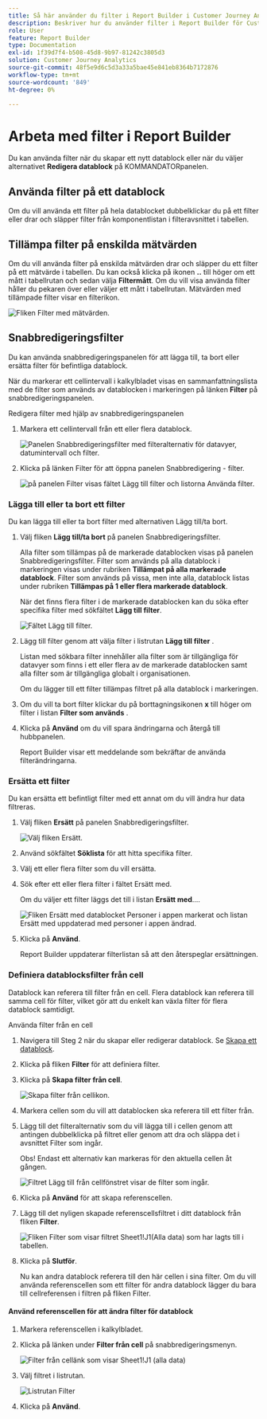 ```yaml
---
title: Så här använder du filter i Report Builder i Customer Journey Analytics
description: Beskriver hur du använder filter i Report Builder för Customer Journey Analytics
role: User
feature: Report Builder
type: Documentation
exl-id: 1f39d7f4-b508-45d8-9b97-81242c3805d3
solution: Customer Journey Analytics
source-git-commit: 48f5e9d6c5d3a33a5bae45e841eb8364b7172876
workflow-type: tm+mt
source-wordcount: '849'
ht-degree: 0%

---
```


# Arbeta med filter i Report Builder

Du kan använda filter när du skapar ett nytt datablock eller när du väljer alternativet **Redigera datablock** på KOMMANDATORpanelen.

## Använda filter på ett datablock

Om du vill använda ett filter på hela datablocket dubbelklickar du på ett filter eller drar och släpper filter från komponentlistan i filteravsnittet i tabellen.

## Tillämpa filter på enskilda mätvärden

Om du vill använda filter på enskilda mätvärden drar och släpper du ett filter på ett mätvärde i tabellen. Du kan också klicka på ikonen **..** till höger om ett mått i tabellrutan och sedan välja **Filtermått**. Om du vill visa använda filter håller du pekaren över eller väljer ett mått i tabellrutan. Mätvärden med tillämpade filter visar en filterikon.

![Fliken Filter med mätvärden.](./assets/filter_by.png)

## Snabbredigeringsfilter

Du kan använda snabbredigeringspanelen för att lägga till, ta bort eller ersätta filter för befintliga datablock.

När du markerar ett cellintervall i kalkylbladet visas en sammanfattningslista med de filter som används av datablocken i markeringen på länken **Filter** på snabbredigeringspanelen.

Redigera filter med hjälp av snabbredigeringspanelen

1. Markera ett cellintervall från ett eller flera datablock.

   ![Panelen Snabbredigeringsfilter med filteralternativ för datavyer, datumintervall och filter.](./assets/select_multiple_dbs.png)

1. Klicka på länken Filter för att öppna panelen Snabbredigering - filter.

   ![på panelen Filter visas fältet Lägg till filter och listorna Använda filter.](./assets/quick_edit_filters.png)

### Lägga till eller ta bort ett filter

Du kan lägga till eller ta bort filter med alternativen Lägg till/ta bort.

1. Välj fliken **Lägg till/ta bort** på panelen Snabbredigeringsfilter.

   Alla filter som tillämpas på de markerade datablocken visas på panelen Snabbredigeringsfilter. Filter som används på alla datablock i markeringen visas under rubriken **Tillämpat på alla markerade datablock**. Filter som används på vissa, men inte alla, datablock listas under rubriken **Tillämpas på 1 eller flera markerade datablock**.

   När det finns flera filter i de markerade datablocken kan du söka efter specifika filter med sökfältet **Lägg till filter**.

   ![Fältet Lägg till filter.](./assets/add_filter.png)

1. Lägg till filter genom att välja filter i listrutan **Lägg till filter** .

   Listan med sökbara filter innehåller alla filter som är tillgängliga för datavyer som finns i ett eller flera av de markerade datablocken samt alla filter som är tillgängliga globalt i organisationen.

   Om du lägger till ett filter tillämpas filtret på alla datablock i markeringen.

1. Om du vill ta bort filter klickar du på borttagningsikonen **x** till höger om filter i listan **Filter som används** .

1. Klicka på **Använd** om du vill spara ändringarna och återgå till hubbpanelen.

   Report Builder visar ett meddelande som bekräftar de använda filterändringarna.

### Ersätta ett filter

Du kan ersätta ett befintligt filter med ett annat om du vill ändra hur data filtreras.

1. Välj fliken **Ersätt** på panelen Snabbredigeringsfilter.

   ![Välj fliken Ersätt.](./assets/replace_filter.png)

1. Använd sökfältet **Söklista** för att hitta specifika filter.

1. Välj ett eller flera filter som du vill ersätta.

1. Sök efter ett eller flera filter i fältet Ersätt med.

   Om du väljer ett filter läggs det till i listan **Ersätt med**....

   ![Fliken Ersätt med datablocket Personer i appen markerat och listan Ersätt med uppdaterad med personer i appen ändrad.](./assets/replace_screen_new.png)

1. Klicka på **Använd**.

   Report Builder uppdaterar filterlistan så att den återspeglar ersättningen.

### Definiera datablocksfilter från cell

Datablock kan referera till filter från en cell. Flera datablock kan referera till samma cell för filter, vilket gör att du enkelt kan växla filter för flera datablock samtidigt.

Använda filter från en cell

1. Navigera till Steg 2 när du skapar eller redigerar datablock. Se [Skapa ett datablock](./create-a-data-block.md).
1. Klicka på fliken **Filter** för att definiera filter.
1. Klicka på **Skapa filter från cell**.

   ![Skapa filter från cellikon.](./assets/create-filter-from-cell.png)

1. Markera cellen som du vill att datablocken ska referera till ett filter från.

1. Lägg till det filteralternativ som du vill lägga till i cellen genom att antingen dubbelklicka på filtret eller genom att dra och släppa det i avsnittet Filter som ingår.

   Obs! Endast ett alternativ kan markeras för den aktuella cellen åt gången.

   ![Filtret Lägg till från cellfönstret visar de filter som ingår.](./assets/select-filters.png)

1. Klicka på **Använd** för att skapa referenscellen.

1. Lägg till det nyligen skapade referenscellsfiltret i ditt datablock från fliken **Filter**.

   ![Fliken Filter som visar filtret Sheet1!J1(Alla data) som har lagts till i tabellen.](./assets/reference-cell-filter.png)

1. Klicka på **Slutför**.

   Nu kan andra datablock referera till den här cellen i sina filter. Om du vill använda referenscellen som ett filter för andra datablock lägger du bara till cellreferensen i filtren på fliken Filter.

#### Använd referenscellen för att ändra filter för datablock

1. Markera referenscellen i kalkylbladet.

1. Klicka på länken under **Filter från cell** på snabbredigeringsmenyn.

   ![Filter från cellänk som visar Sheet1!J1 (alla data)](./assets/filters-from-cell-link.png)

1. Välj filtret i listrutan.

   ![Listrutan Filter](./assets/filter-drop-down.png)

1. Klicka på **Använd**.
